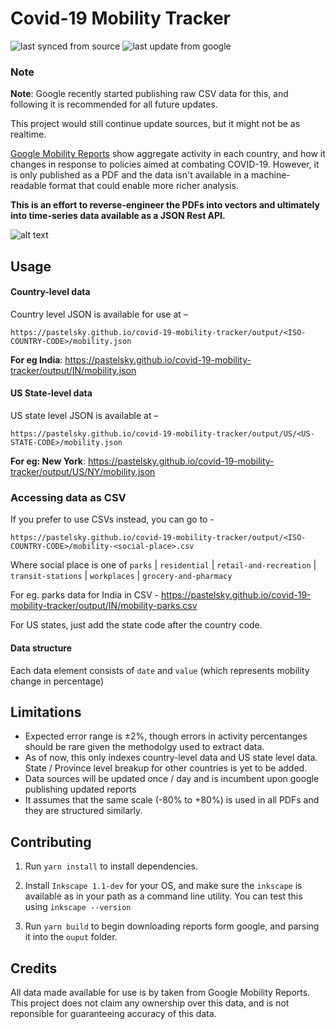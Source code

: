 # Covid-19 Mobility Tracker

![last synced from source](https://badgen.net/badge/last%20synced%20from%20source/April%2022th/green) ![last update from google](https://badgen.net/badge/last%20update%20from%20google/April%2016th/blue)

### Note
**Note**: Google recently started publishing raw CSV data
for this, and following it is recommended for all future updates.

This project would still continue update sources, but it might not be
as realtime.


[Google Mobility Reports](https://www.google.com/covid19/mobility/) show aggregate activity in each country,
and how it changes in response to policies aimed at combating COVID-19. However, it is only published as a PDF
and the data isn't available in a machine-readable format that could enable more richer analysis.

**This is an effort to reverse-engineer the PDFs into vectors and ultimately into time-series data available as a JSON Rest API.**

![alt text](https://github.com/pastelsky/covid-19-mobility-tracker/raw/master/code.png)

## Usage

#### Country-level data

Country level JSON is available for use at –

```
https://pastelsky.github.io/covid-19-mobility-tracker/output/<ISO-COUNTRY-CODE>/mobility.json
```

**For eg India**: https://pastelsky.github.io/covid-19-mobility-tracker/output/IN/mobility.json

#### US State-level data

US state level JSON is available at –

```
https://pastelsky.github.io/covid-19-mobility-tracker/output/US/<US-STATE-CODE>/mobility.json
```

**For eg: New York**: https://pastelsky.github.io/covid-19-mobility-tracker/output/US/NY/mobility.json

### Accessing data as CSV

If you prefer to use CSVs instead, you can go to -

```
https://pastelsky.github.io/covid-19-mobility-tracker/output/<ISO-COUNTRY-CODE>/mobility-<social-place>.csv
```

Where social place is one of `parks` | `residential` | `retail-and-recreation` | `transit-stations` | `workplaces` | `grocery-and-pharmacy`

For eg. parks data for India in CSV - https://pastelsky.github.io/covid-19-mobility-tracker/output/IN/mobility-parks.csv

For US states, just add the state code after the country code.

#### Data structure

Each data element consists of `date` and `value` (which represents mobility change in percentage)

## Limitations

- Expected error range is ±2%, though errors in activity percentanges
  should be rare given the methodolgy used to extract data.
- As of now, this only indexes country-level data and US state level data. State / Province level breakup for other countries is yet to be added.
- Data sources will be updated once / day and is incumbent upon google publishing updated reports
- It assumes that the same scale (-80% to +80%) is used in all PDFs and they are structured similarly.

## Contributing

1. Run `yarn install` to install dependencies.
2. Install `Inkscape 1.1-dev` for your OS, and make sure the `inkscape` is available
   as in your path as a command line utility.
   You can test this using `inkscape --version`

3. Run `yarn build` to begin downloading reports form google, and parsing it into the `ouput` folder.

## Credits

All data made available for use is by taken from Google Mobility Reports.
This project does not claim any ownership over this data, and is not reponsible
for guaranteeing accuracy of this data.
